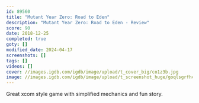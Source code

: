 ```yaml
---
id: 89560
title: "Mutant Year Zero: Road to Eden"
description: "Mutant Year Zero: Road to Eden - Review"
score: 90
date: 2018-12-25
completed: true
goty: []
modified_date: 2024-04-17
screenshots: []
tags: []
videos: []
cover: //images.igdb.com/igdb/image/upload/t_cover_big/co1z3b.jpg
image: //images.igdb.com/igdb/image/upload/t_screenshot_huge/goqlsgrfhc1fhqznpvak.jpg
---
```

Great xcom style game with simplified mechanics and fun story.